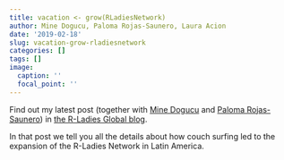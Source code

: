 ```yaml
---
title: vacation <- grow(RLadiesNetwork)
author: Mine Dogucu, Paloma Rojas-Saunero, Laura Acion
date: '2019-02-18'
slug: vacation-grow-rladiesnetwork
categories: []
tags: []
image:
  caption: ''
  focal_point: ''
---
```


Find out my latest post (together with [Mine Dogucu](https://www.minedogucu.com/) and [Paloma Rojas-Saunero](https://twitter.com/palolili23)) in [the R-Ladies Global blog](http://blog.rladies.org/post/vacation_grow_rladiesnetwork/).

In that post we tell you all the details about how couch surfing led to the expansion of the R-Ladies Network in Latin America.
